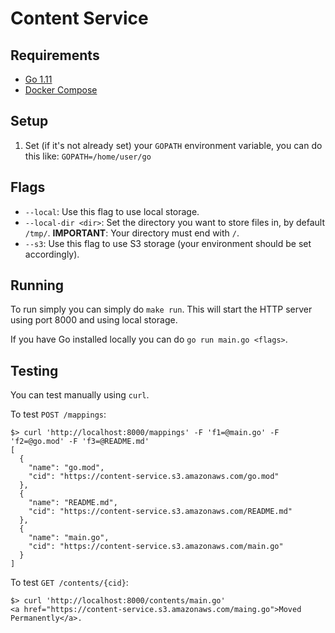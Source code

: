 # Content Service

## Requirements

- [Go 1.11](https://golang.org/dl/)
- [Docker Compose](https://docs.docker.com/compose/)

## Setup

1. Set (if it's not already set) your `GOPATH` environment variable, you can do this like: `GOPATH=/home/user/go`

## Flags

- `--local`: Use this flag to use local storage.
- `--local-dir <dir>`: Set the directory you want to store files in, by default `/tmp/`. **IMPORTANT**: Your directory must end with `/`.
- `--s3`: Use this flag to use S3 storage (your environment should be set accordingly).

## Running

To run simply you can simply do `make run`. This will start the HTTP server using port 8000 and using local storage.

If you have Go installed locally you can do `go run main.go <flags>`.

## Testing

You can test manually using `curl`.

To test `POST /mappings`:

```
$> curl 'http://localhost:8000/mappings' -F 'f1=@main.go' -F 'f2=@go.mod' -F 'f3=@README.md'
[
  {
    "name": "go.mod",
    "cid": "https://content-service.s3.amazonaws.com/go.mod"
  },
  {
    "name": "README.md",
    "cid": "https://content-service.s3.amazonaws.com/README.md"
  },
  {
    "name": "main.go",
    "cid": "https://content-service.s3.amazonaws.com/main.go"
  }
]
```

To test `GET /contents/{cid}`:

```
$> curl 'http://localhost:8000/contents/main.go'
<a href="https://content-service.s3.amazonaws.com/maing.go">Moved Permanently</a>.
```
